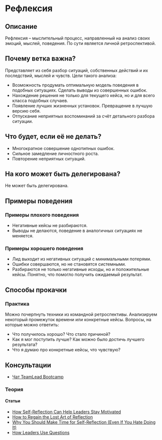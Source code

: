 # Рефлексия
## Описание
Рефлексия – мыслительный процесс, направленный на анализ своих эмоций, мыслей, поведения. По сути является личной ретроспективой.

## Почему ветка важна?
Представляет из себя разбор ситуаций, собственных действий и их последствий, мыслей и чувств. Цели такого анализа:

- Возможность продумать оптимальную модель поведения в подобных ситуациях. Сделать выводы из совершенных ошибок.
- Нахождение решения не только для текущего кейса, но и для всего класса подобных случаев.
- Появление лучших жизненных установок. Превращение в лучшую версию себя.
- Отпускание неприятных воспоминаний за счёт детального разбора ситуации.

## Что будет, если её не делать?
- Многократное совершение однотипных ошибок.
- Сильное замедление личностного роста.
- Повторение неприятных ситуаций.

## На кого может быть делегирована?
Не может быть делегирована.

## Примеры поведения
### Примеры плохого поведения
- Негативные кейсы не разбираются.
- Выводы не делаются, поведение в аналогичных ситуациях не меняется.

### Примеры хорошего поведения
- Лид выходит из негативных ситуаций с минимальными потерями.
- Ошибки совершаются, но не становятся системными.
- Разбираются не только негативные исходы, но и положительные кейсы. Понятно, что помогло получить ожидаемый результат.

## Способы прокачки
### Практика
Можно почерпнуть техники из командной ретроспективы. Анализируем некоторый промежуток времени или конкретные кейсы.
Вопросы, на которые можно ответить:
- Что получилось хорошо? Что стало причиной?
- Как я мог поступить лучше? Как можно было достичь лучшего результата?
- Что я думаю про конкретные кейсы, что чувствую?

## Консультации
- [Чат TeamLead Bootcamp](https://t.me/teamlead_bootcamp)

### Теория
#### Статьи
- [How Self-Reflection Can Help Leaders Stay Motivated](https://hbr.org/2018/09/how-self-reflection-can-help-leaders-stay-motivated)
- [How to Regain the Lost Art of Reflection](https://hbr.org/2017/09/how-to-regain-the-lost-art-of-reflection)
- [Why You Should Make Time for Self-Reflection (Even If You Hate Doing It)](https://hbr.org/2017/03/why-you-should-make-time-for-self-reflection-even-if-you-hate-doing-it)
- [How Leaders Use Questions](https://hbswk.hbs.edu/archive/how-leaders-use-questions)
